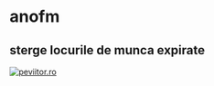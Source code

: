 # anofm
## sterge locurile de munca expirate
[![peviitor.ro](https://github.com/sebiboga/anofm/actions/workflows/jmeter.yml/badge.svg)](https://github.com/sebiboga/anofm/actions/workflows/jmeter.yml)
